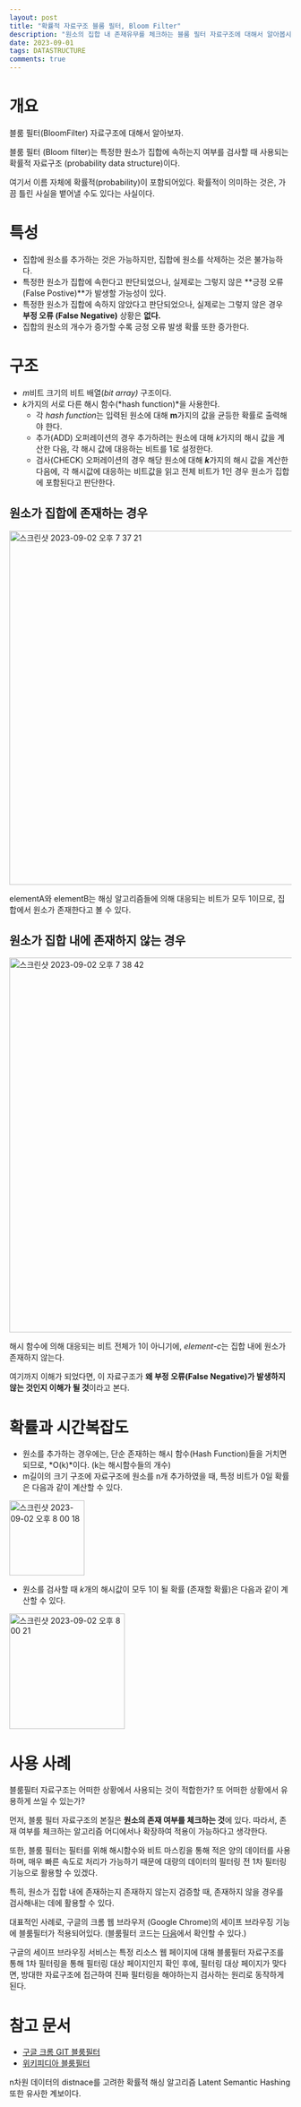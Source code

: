 ```yaml
---
layout: post
title: "확률적 자료구조 블룸 필터, Bloom Filter"
description: "원소의 집합 내 존재유무를 체크하는 블룸 필터 자료구조에 대해서 알아봅시다."
date: 2023-09-01
tags: DATASTRUCTURE
comments: true
---
```


# 개요

블룸 필터(BloomFilter) 자료구조에 대해서 알아보자.

블룸 필터 (Bloom filter)는 특정한 원소가 집합에 속하는지 여부를 검사할 때 사용되는 확률적 자료구조 (probability data structure)이다.

여기서 이름 자체에 확률적(probability)이 포함되어있다. 확률적이 의미하는 것은, 가끔 틀린 사실을 뱉어낼 수도 있다는 사실이다.

# 특성

- 집합에 원소를 추가하는 것은 가능하지만, 집합에 원소를 삭제하는 것은 불가능하다.
- 특정한 원소가 집합에 속한다고 판단되었으나, 실제로는 그렇지 않은 **긍정 오류(False Postive)**가 발생할 가능성이 있다.
- 특정한 원소가 집합에 속하지 않았다고 판단되었으나, 실제로는 그렇지 않은 경우 **부정 오류 (False Negative)** 상황은 **없다.**
- 집합의 원소의 개수가 증가할 수록 긍정 오류 발생 확률 또한 증가한다.

# 구조

- *m*비트 크기의 비트 배열(*bit array)* 구조이다.
- *k*가지의 서로 다른 해시 함수(*hash function)*을 사용한다.
    - 각 *hash function*는 입력된 원소에 대해 **************m**************가지의 값을 균등한 확률로 출력해야 한다.
    - 추가(ADD) 오퍼레이션의 경우 추가하려는 원소에 대해 *k*가지의 해시 값을 계산한 다음, 각 해시 값에 대응하는 비트를 1로 설정한다.
    - 검사(CHECK) 오퍼레이션의 경우 해당 원소에 대해 ***************k***************가지의 해시 값을 계산한 다음에, 각 해시값에 대응하는 비트값을 읽고 전체 비트가 1인 경우 원소가 집합에 포함된다고 판단한다.

## 원소가 집합에 존재하는 경우

<img width="632" alt="스크린샷 2023-09-02 오후 7 37 21" src="https://github.com/parkhuiwo0/parkhuiwo0.github.io/assets/48363085/9ec57f57-bf09-47dc-941d-158dd1344959">


elementA와 elementB는 해싱 알고리즘들에 의해 대응되는 비트가 모두 1이므로, 집합에서 원소가 존재한다고 볼 수 있다.

## 원소가 집합 내에 존재하지 않는 경우

<img width="669" alt="스크린샷 2023-09-02 오후 7 38 42" src="https://github.com/parkhuiwo0/parkhuiwo0.github.io/assets/48363085/75657fb9-14a5-45e5-b127-8b92d66f8b13">


해시 함수에 의해 대응되는 비트 전체가 1이 아니기에, *element-c*는 집합 내에 원소가 존재하지 않는다.

여기까지 이해가 되었다면, 이 자료구조가 **왜 부정 오류(False Negative)가 발생하지 않는 것인지 이해가 될 것**이라고 본다.

# 확률과 시간복잡도

- 원소를 추가하는 경우에는, 단순 존재하는 해시 함수(Hash Function)들을 거치면 되므로, *O(k)*이다. (k는 해시함수들의 개수)
- m길이의 크기 구조에 자료구조에 원소를 n개 추가하였을 때, 특정 비트가 0일 확률은 다음과 같이 계산할 수 있다.
<img width="134" alt="스크린샷 2023-09-02 오후 8 00 18" src="https://github.com/parkhuiwo0/parkhuiwo0.github.io/assets/48363085/a409bf1b-f50a-40d4-9a3b-34b901c65e9d">

- 원소를 검사할 때 *k*개의 해시값이 모두 1이 될 확률 (존재할 확률)은 다음과 같이 계산할 수 있다.

<img width="206" alt="스크린샷 2023-09-02 오후 8 00 21" src="https://github.com/parkhuiwo0/parkhuiwo0.github.io/assets/48363085/335bf77a-e115-4359-a870-9cb85dbc9b47">


# 사용 사례

블룸필터 자료구조는 어떠한 상황에서 사용되는 것이 적합한가? 또 어떠한 상황에서 유용하게 쓰일 수 있는가?

먼저, 블룸 필터 자료구조의 본질은 **원소의 존재 여부를 체크하는 것**에 있다. 따라서, 존재 여부를 체크하는 알고리즘 어디에서나 확장하여 적용이 가능하다고 생각한다.

또한, 블룸 필터는 필터를 위해 해시함수와 비트 마스킹을 통해 적은 양의 데이터를 사용하며, 매우 빠른 속도로 처리가 가능하기 때문에 대량의 데이터의 필터링 전 1차 필터링 기능으로 활용할 수 있겠다.

특히, 원소가 집합 내에 존재하는지 존재하지 않는지 검증할 때, 존재하지 않을 경우를 검사해내는 데에 활용할 수 있다.

대표적인 사례로, 구글의 크롬 웹 브라우저 (Google Chrome)의 세이프 브라우징 기능에 블룸필터가 적용되어있다. (블룸필터 코드는 [다음](https://chromium.googlesource.com/chromium/chromium/+/refs/heads/main/chrome/browser/safe_browsing/bloom_filter.cc)에서 확인할 수 있다.)

구글의 세이프 브라우징 서비스는 특정 리소스 웹 페이지에 대해 블룸필터 자료구조를 통해 1차 필터링을 통해 필터링 대상 페이지인지 확인 후에, 필터링 대상 페이지가 맞다면, 방대한 자료구조에 접근하여 진짜 필터링을 해야하는지 검사하는 원리로 동작하게 된다.

# 참고 문서

- [구글 크롬 GIT 블룸필터](https://chromium.googlesource.com/chromium/chromium/+/refs/heads/main/chrome/browser/safe_browsing/bloom_filter.cc)
- [위키피디아 블룸필터](https://ko.wikipedia.org/wiki/%EB%B8%94%EB%A3%B8_%ED%95%84%ED%84%B0)

n차원 데이터의 distnace를 고려한 확률적 해싱 알고리즘 Latent Semantic Hashing 또한 유사한 계보이다.
